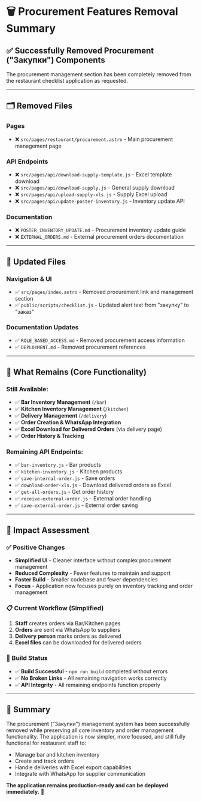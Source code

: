 # 🗑️ Procurement Features Removal Summary

## ✅ Successfully Removed Procurement ("Закупки") Components

The procurement management section has been completely removed from the restaurant checklist application as requested.

---

## 🗂️ Removed Files

### **Pages**
- ❌ `src/pages/restaurant/procurement.astro` - Main procurement management page

### **API Endpoints**
- ❌ `src/pages/api/download-supply-template.js` - Excel template download
- ❌ `src/pages/api/download-supply.js` - General supply download
- ❌ `src/pages/api/upload-supply-xls.js` - Supply Excel upload
- ❌ `src/pages/api/update-poster-inventory.js` - Inventory update API

### **Documentation**
- ❌ `POSTER_INVENTORY_UPDATE.md` - Procurement inventory update guide
- ❌ `EXTERNAL_ORDERS.md` - External procurement orders documentation

---

## 📝 Updated Files

### **Navigation & UI**
- ✅ `src/pages/index.astro` - Removed procurement link and management section
- ✅ `public/scripts/checklist.js` - Updated alert text from "закупку" to "заказ"

### **Documentation Updates**
- ✅ `ROLE_BASED_ACCESS.md` - Removed procurement access information
- ✅ `DEPLOYMENT.md` - Removed procurement references

---

## 🎯 What Remains (Core Functionality)

### **Still Available:**
- ✅ **Bar Inventory Management** (`/bar`)
- ✅ **Kitchen Inventory Management** (`/kitchen`) 
- ✅ **Delivery Management** (`/delivery`)
- ✅ **Order Creation & WhatsApp Integration**
- ✅ **Excel Download for Delivered Orders** (via delivery page)
- ✅ **Order History & Tracking**

### **Remaining API Endpoints:**
- ✅ `bar-inventory.js` - Bar products
- ✅ `kitchen-inventory.js` - Kitchen products
- ✅ `save-internal-order.js` - Save orders
- ✅ `download-order-xls.js` - Download delivered orders as Excel
- ✅ `get-all-orders.js` - Get order history
- ✅ `receive-external-order.js` - External order handling
- ✅ `save-external-order.js` - External order saving

---

## 🚀 Impact Assessment

### **✅ Positive Changes**
- **Simplified UI** - Cleaner interface without complex procurement management
- **Reduced Complexity** - Fewer features to maintain and support
- **Faster Build** - Smaller codebase and fewer dependencies
- **Focus** - Application now focuses purely on inventory tracking and order management

### **📋 Current Workflow (Simplified)**
1. **Staff** creates orders via Bar/Kitchen pages
2. **Orders** are sent via WhatsApp to suppliers
3. **Delivery person** marks orders as delivered
4. **Excel files** can be downloaded for delivered orders

### **🔄 Build Status**
- ✅ **Build Successful** - `npm run build` completed without errors
- ✅ **No Broken Links** - All remaining navigation works correctly
- ✅ **API Integrity** - All remaining endpoints function properly

---

## 🎉 Summary

The procurement ("Закупки") management system has been successfully removed while preserving all core inventory and order management functionality. The application is now simpler, more focused, and still fully functional for restaurant staff to:

- Manage bar and kitchen inventory
- Create and track orders
- Handle deliveries with Excel export capabilities
- Integrate with WhatsApp for supplier communication

**The application remains production-ready and can be deployed immediately.** 🚀
